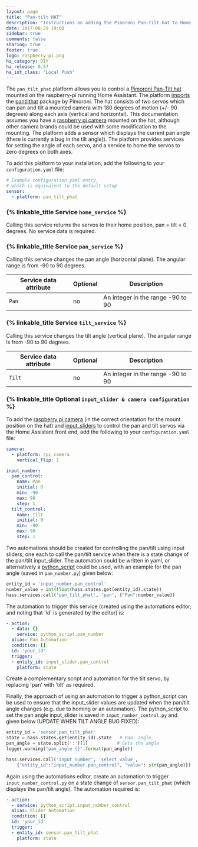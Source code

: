 ```yaml
---
layout: page
title: "Pan-tilt HAT"
description: "Instructions on adding the Pimoroni Pan-Tilt hat to Home Assistant."
date: 2017-08-29 19:00
sidebar: true
comments: false
sharing: true
footer: true
logo: raspberry-pi.png
ha_category: DIY
ha_release: 0.57
ha_iot_class: "Local Push"
---
```


The `pan_tilt_phat` platform allows you to control a [Pimoroni Pan-Tilt hat](https://shop.pimoroni.com/products/pan-tilt-hat) mounted on the raspberry-pi running Home Assistant. The platform [imports](https://pypi.python.org/pypi/pantilthat/0.0.4) the [pantilthat](https://github.com/pimoroni/pantilt-hat) package by Pimoroni. The hat consists of two servos which can pan and tilt a mounted camera with 180 degrees of motion (+/- 90 degrees) along each axis (vertical and horizontal). This documentation assumes you have a [raspberry pi camera](https://home-assistant.io/components/camera.rpi_camera/) mounted on the hat, although other camera brands could be used with some modification to the mounting. The platform adds a sensor which displays the current pan angle (there is currently a bug in the tilt angle)). The platform provides services for setting the angle of each servo, and a service to home the servos to zero degrees on both axes.

To add this platform to your installation, add the following to your `configuration.yaml` file:

```yaml
# Example configuration.yaml entry,
# which is equivalent to the default setup
sensor:
  - platform: pan_tilt_phat
```
### {% linkable_title Service `home_service` %}

Calling this service returns the servos to their home position, pan = tilt = 0 degrees. No service data is required.

### {% linkable_title Service `pan_service` %}

Calling this service changes the pan angle (horizontal plane). The angular range is from -90 to 90 degrees.

| Service data attribute | Optional | Description |
| ---------------------- | -------- | ----------- |
| `Pan` | no | An integer in the range -90 to 90


### {% linkable_title Service `tilt_service` %}

Calling this service changes the tilt angle (vertical plane). The angular range is from -90 to 90 degrees.

| Service data attribute | Optional | Description |
| ---------------------- | -------- | ----------- |
| `Tilt` | no | An integer in the range -90 to 90


### {% linkable_title Optional `input_slider & camera configuration` %}

To add the [raspberry pi camera](https://home-assistant.io/components/camera.rpi_camera/) (in the correct orientation for the mount position on the hat) and [input_sliders](https://home-assistant.io/components/input_slider/) to control the pan and tilt servos via the Home Assistant front end, add the following to your `configuration.yaml` file:

```yaml
camera:
  - platform: rpi_camera
    vertical_flip: 1

input_number:
  pan_control:
    name: Pan
    initial: 0
    min: -90
    max: 90
    step: 1
  tilt_control:
    name: Tilt
    initial: 0
    min: -90
    max: 90
    step: 1
```
Two automations should be created for controlling the pan/tilt using input sliders; one each to call the pan/tilt service when there is a state change of the pan/tilt input_slider. The automation could be written in yaml, or alternatively a [python_script](https://home-assistant.io/components/python_script/) could be used, with an example for the pan angle (saved in `pan_number.py`) given below:

```python
entity_id = 'input_number.pan_control'
number_value = int(float(hass.states.get(entity_id).state))
hass.services.call('pan_tilt_phat', 'pan', {"Pan":number_value})
```
The automation to trigger this service (created using the automations editor, and noting that 'id' is generated by the editor) is:

```yaml
- action:
  - data: {}
    service: python_script.pan_number
  alias: Pan Automation
  condition: []
  id: 'your_id'
  trigger:
  - entity_id: input_slider.pan_control
    platform: state
```
Create a complementary script and automation for the tilt servo, by replacing 'pan' with 'tilt' as required.

Finally, the approach of using an automation to trigger a python_script can be used to ensure that the input_slider values are updated when the pan/tilt angle changes (e.g. due to homing or an automation). The python_script to set the pan angle input_slider is saved in `input_number_control.py` and given below (UPDATE WHEN TILT ANGLE BUG FIXED):

```python
entity_id = 'sensor.pan_tilt_phat'
state = hass.states.get(entity_id).state   # Pan: angle
pan_angle = state.split(':')[1]           # Gets the angle
logger.warning("pan_angle {}".format(pan_angle))

hass.services.call('input_number', 'select_value',
    {"entity_id":"input_number.pan_control", "value": str(pan_angle)})
```
Again using the automations editor, create an automation to trigger `input_number_control.py` on a state change of `sensor.pan_tilt_phat` (which displays the pan/tilt angle). The automation required is:

```yaml
- action:
  - service: python_script.input_number_control
  alias: Slider Automation
  condition: []
  id: 'your_id'
  trigger:
  - entity_id: sensor.pan_tilt_phat
    platform: state
```
